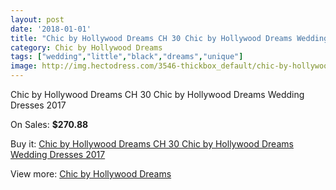 ```yaml
---
layout: post
date: '2018-01-01'
title: "Chic by Hollywood Dreams CH 30 Chic by Hollywood Dreams Wedding Dresses 2017"
category: Chic by Hollywood Dreams
tags: ["wedding","little","black","dreams","unique"]
image: http://img.hectodress.com/3546-thickbox_default/chic-by-hollywood-dreams-ch-30-chic-by-hollywood-dreams-wedding-dresses-2013.jpg
---
```

Chic by Hollywood Dreams CH 30 Chic by Hollywood Dreams Wedding Dresses 2017

On Sales: **$270.88**
<a href="https://www.hectodress.com/chic-by-hollywood-dreams/1853-chic-by-hollywood-dreams-ch-30-chic-by-hollywood-dreams-wedding-dresses-2013.html"><amp-img layout="responsive" width="600" height="600" src="//img.hectodress.com/3546-thickbox_default/chic-by-hollywood-dreams-ch-30-chic-by-hollywood-dreams-wedding-dresses-2013.jpg" alt="Chic by Hollywood Dreams CH 30 Chic by Hollywood Dreams Wedding Dresses 2017 0" /></a>
<a href="https://www.hectodress.com/chic-by-hollywood-dreams/1853-chic-by-hollywood-dreams-ch-30-chic-by-hollywood-dreams-wedding-dresses-2013.html"><amp-img layout="responsive" width="600" height="600" src="//img.hectodress.com/3548-thickbox_default/chic-by-hollywood-dreams-ch-30-chic-by-hollywood-dreams-wedding-dresses-2013.jpg" alt="Chic by Hollywood Dreams CH 30 Chic by Hollywood Dreams Wedding Dresses 2017 1" /></a>
<a href="https://www.hectodress.com/chic-by-hollywood-dreams/1853-chic-by-hollywood-dreams-ch-30-chic-by-hollywood-dreams-wedding-dresses-2013.html"><amp-img layout="responsive" width="600" height="600" src="//img.hectodress.com/3547-thickbox_default/chic-by-hollywood-dreams-ch-30-chic-by-hollywood-dreams-wedding-dresses-2013.jpg" alt="Chic by Hollywood Dreams CH 30 Chic by Hollywood Dreams Wedding Dresses 2017 2" /></a>

Buy it: [Chic by Hollywood Dreams CH 30 Chic by Hollywood Dreams Wedding Dresses 2017](https://www.hectodress.com/chic-by-hollywood-dreams/1853-chic-by-hollywood-dreams-ch-30-chic-by-hollywood-dreams-wedding-dresses-2013.html "Chic by Hollywood Dreams CH 30 Chic by Hollywood Dreams Wedding Dresses 2017")

View more: [Chic by Hollywood Dreams](https://www.hectodress.com/31-chic-by-hollywood-dreams "Chic by Hollywood Dreams")